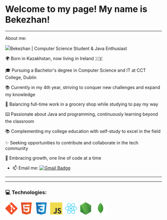 
# Welcome to my page! My name is Bekezhan!

---

 About me:

<img src="https://media.giphy.com/media/WUlplcMpOCEmTGBtBW/giphy.gif" width="30px">Bekezhan | Computer Science Student & Java Enthusiast 

🌍 Born in Kazakhstan, now living in Ireland 🇮🇪

🎓 Pursuing a Bachelor's degree in Computer Science and IT at CCT College, Dublin

📚 Currently in my 4th year, striving to conquer new challenges and expand my knowledge

💼 Balancing full-time work in a grocery shop while studying to pay my way

⌨️ Passionate about Java and programming, continuously learning beyond the classroom

📚 Complementing my college education with self-study to excel in the field

✨ Seeking opportunities to contribute and collaborate in the tech community

🌱 Embracing growth, one line of code at a time


- :mailbox: Email me: [![Gmail Badge](https://img.shields.io/badge/-Gmail-red?style=flat&logo=Gmail&logoColor=white)](mailto:abdykarimovbekezhan@gmail.com)

---

---

### 💻 Technologies:

<div>
  <img src="https://github.com/devicons/devicon/blob/master/icons/git/git-original.svg" title="git" alt="git" width="40" height="40"/>&nbsp
  <img src="https://github.com/devicons/devicon/blob/master/icons/html5/html5-original.svg" title="html5" alt="html5" width="40" height="40"/>&nbsp
  <img src="https://github.com/devicons/devicon/blob/master/icons/css3/css3-original.svg" title="css" alt="css" width="40" height="40"/>&nbsp
  <img src="https://github.com/devicons/devicon/blob/master/icons/javascript/javascript-original.svg" title="javascript" alt="javascript" width="40" height="40"/>&nbsp
  <img src="https://github.com/devicons/devicon/blob/master/icons/react/react-original.svg" title="reactjs" alt="reactjs" width="40" height="40"/>&nbsp
  <img src="https://github.com/devicons/devicon/blob/master/icons/nodejs/nodejs-original.svg" title="nodejs" alt="nodejs" width="40" height="40"/>&nbsp
  <img src="https://github.com/devicons/devicon/blob/master/icons/mongodb/mongodb-original.svg" title="mongodb" alt="mongodb" width="40" height="40"/>&nbsp
</div>
